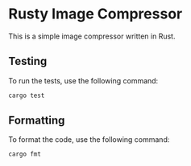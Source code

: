 # Rusty Image Compressor

This is a simple image compressor written in Rust.

## Testing

To run the tests, use the following command:

```bash
cargo test
```

## Formatting

To format the code, use the following command:

```bash
cargo fmt
```
